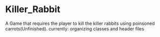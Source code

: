 # Killer_Rabbit
A Game that requires the player to kill the killer rabbits using poinsoned carrots(Unfinished).
currently: organizing classes and header files
